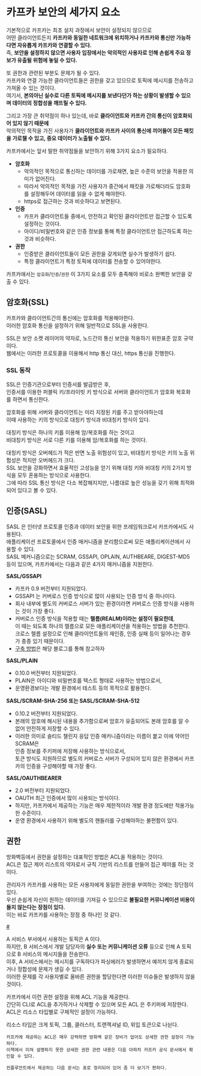 # 카프카 보안의 세가지 요소  
    
기본적으로 카프카는 최초 설치 과정에서 보안이 설정되지 않으므로          
어떤 클라이언트든지 **카프카와 동일한 네트워크에 위치하거나 카프카와 통신만 가능하다면 자유롭게 카프카와 연결할 수 있다.**           
즉, **보안을 설정하지 않으면 사용자 입장에서는 악의적인 사용자로 인해 손쉽게 주요 정보가 유출될 위험에 놓일 수 있다.**      
     
또 권한과 관련된 부분도 문제가 될 수 있다.    
카프카와 연결 가능한 클라이언트들은 권한을 갖고 있으므로 토픽에 메시지를 전송하고 가져올 수 있는 것이다.       
여기서, **본의아닌 실수로 다른 토픽에 메시지를 보낸다던가 하는 상황이 발생할 수 있으며 데이터의 정합성을 깨뜨릴 수 있다.**      
 
그리고 가장 큰 취약점이 하나 있는데, 바로 **클라이언트와 카프카 간의 통신이 암호화되어 있지 않기 때문에**      
악의적인 목적을 가진 사용자가 **클라이언트와 카프카 사이의 통신에 끼어들어 모든 패킷을 가로챌 수 있고, 중요 데이터가 노출될 수 있다.**     

카프카에서는 앞서 말한 취약점들을 보안하기 위해 3가지 요소가 필요하다.   

* **암호화**     
    * 악의적인 목적으로 통신하는 데이터를 가로채면, 높은 수준의 보안을 적용한 의미가 없어진다.    
    * 따라서 악의적인 목적을 가진 사용자가 중간에서 패킷을 가로채더라도 암호화를 설정해두어 데이터를 읽을 수 없게 해야한다.   
    * https로 접근하는 것과 비슷하다고 보면된다.  
* **인증**    
    * 카프카 클라이언트들 중에서, 안전하고 확인된 클라이언트만 접근할 수 있도록 설정하는 것이다.   
    * 아이디/비밀번호와 같은 인증 정보를 통해 특정 클라이언트만 접근하도록 하는 것과 비슷하다.    
* **권한**   
    * 인증받은 클라이언트들이 모든 권한을 갖게되면 실수가 발생하기 쉽다.  
    * 특정 클라이언트가 특정 토픽에 데이터를 전송할 수 있어야한다.     

카프카애서는 `암호화`/`인증`/`권한` 이 3가지 요소를 모두 충족해야 비로소 완벽한 보안을 갖출 수 있다.  

## 암호화(SSL)    

카프카와 클라이언트간의 통신에는 암호화를 적용해야한다.      
이러한 암호화 통신을 설정하기 위해 일반적으로 SSL을 사용한다.  

SSL은 보안 소켓 레이어의 약자로, 노드간의 통신 보안을 적용하기 위한표준 암호 규약이다.   
웹에서는 이러한 프로토콜을 이용해서 http 통신 대신, https 통신을 진행한다.   

### SSL 동작   
SSL은 인증기관으로부터 인증서를 발급받은 후,       
인증서를 이용한 퍼블릭 키/프라이빗 키 방식으로 서버와 클라이언트가 암호화 복호화를 하면서 통신한다.       

암호화를 위해 서버와 클라이언트는 미리 지정된 키를 주고 받아야하는데   
이때 사용하는 키의 방식으로 대칭키 방식과 비대칭키 방식이 있다.    

대칭키 방식은 하나의 키를 이용해 암/복호화를 하는 것이고      
비대칭키 방식은 서로 다른 키를 이용해 암/복호화를 하는 것이다.   

대칭키 방식은 오버헤드가 적은 반면 노출 위험성이 있고, 비대칭키 방식은 키의 노출 위험성은 적지만 오버헤드가 크다.      
SSL 보안을 강화하면서 효율적인 고성능을 얻기 위해 대칭 키와 비대칭 키의 2가지 방식을 모두 혼용하는 방식으로 사용한다.   
그에 따라 SSL 통신 방식은 다소 복잡해지지만, 나름대로 높은 성능을 갖기 위해 최적화되어 있다고 볼 수 있다.   

## 인증(SASL)   
  
SASL 은 인터넷 프로토콜 인증과 데이터 보안을 위한 프레임워크로서 카프카에서도 사용된다.    
애플리케이션 프로토콜에서 인증 매커니즘을 분리함으로써 모든 애플리케이션에서 사용할 수 있다.    
SASL 메커니즘으로는 SCRAM, GSSAPI, OPLAIN, AUTHBEARE, DIGEST-MD5 등이 있으며, 
카프카에서는 다음과 같은 4가지 매커니즘을 지원한다.    

**SASL/GSSAPI**     
* 카프카 0.9 버전부터 지원되었다.       
* GSSAPI 는 커버로스 인증 방식으로 많이 사용되는 인증 방식 중 하나이다.      
* 회사 내부에 별도의 커버로스 서버가 있는 환경이라면 커버로스 인증 방식을 사용하는 것이 가장 좋다.     
* 커버로스 인증 방식을 적용할 때는 **렐름(REALM)이라는 설정이 필요한데**,   
  이 때는 되도록 하나의 렐름으로 모든 애플리케이션을 적용하는 방법을 추천한다.      
  크로스 렐름 설정으로 인해 클라이언트들의 재인증, 인증 실패 등이 일어나는 경우가 종종 있기 때문이다.      
* [구축 방법](https://blogger.pe.kr/920)은 해당 블로그를 통해 참고하자  
  
**SASL/PLAIN**    
* 0.10.0 버전부터 지원되었다.  
* PLAIN은 아이디와 비밀번호를 텍스트 형태로 사용하는 방법으로서,   
* 운영환경보다는 개발 환경에서 테스트 등의 목적으로 활용한다.  

**SASL/SCRAM-SHA-256 또는 SASL/SCRAM-SHA-512**   
* 0.10.2 버전부터 지원되었다.    
* 본래의 암호에 해시된 내용을 추가함으로써 암호가 유출되어도 본래 암호를 알 수 없어 안전하게 저장할 수 있다.  
* 이러한 의미로 솔티드 챌린지 응답 인증 매커니즘이라는 이름이 붙고 이에 약어인 SCRAM은   
  인증 정보를 주키퍼에 저장해 사용하는 방식으로서,  
  토큰 방식도 지원하므로 별도의 커버로스 서버가 구성되어 있지 않은 환경에서 카프카의 인증을 구성해야할 때 가장 좋다.  

**SASL/OAUTHBEARER**         
* 2.0 버전부터 지원되었다.  
* OAUTH 최근 인증에서 많이 사용되는 방식이다.   
* 하지만, 카프카에서 제공하는 기능은 매우 제한적이라 개발 환경 정도에만 적용가능한 수준이다.  
* 운영 환경에서 사용하기 위해 별도의 핸들러를 구성해야하는 불편함이 있다.   

## 권한
  
방화벽등에서 권한을 설정하는 대표적인 방법은 ACL을 적용하는 것이다.     
ACL은 접근 제어 리스트의 약자로서 규칙 기반의 리스트를 만들어 접근 제어를 하는 것이다.      
         
관리자가 카프카를 사용하는 모든 사용자에게 동일한 권한을 부여하는 것에는 장단점이 있다.          
우선 손쉽게 자신이 원하는 데이터를 기져길 수 있으므로 **불필요한 커뮤니케이션 비용이 들지 않는다는 장점이 있다.**      
이는 바로 카프카를 사용하는 장점 중 하나인 것 같다.     

[#](#)  
        
A 서비스 부서에서 사용하는 토픽은 A 이다.           
하지만, B 서비스에서 개발 담당자의 **실수 또는 커뮤니케이션 오류** 등으로 인해 A 토픽으로 B 서비스의 메시지들을 전송한다.           
이후, A 서비스에서는 메시지를 구독하다가 파싱에러가 발생하면서 예끼치 않게 종료되거나 정합성에 문제가 생길 수 있다.     
이러한 문제를 각 사용자별로 올바른 권한을 할당한다면 이러한 이슈들은 발생하지 않을 것이다.   
 
카프카에서 이런 권한 설정을 위해 ACL 기능을 제공한다.     
간단히 CLI로 ACL을 추가하거나 삭제할 수 있으며 모든 ACL 은 주키퍼에 저장한다.      
ACL은 리소스 타입별로 구체적인 설정이 가능하다.    
   
리소스 타입은 크게 토픽, 그룹, 클러스터, 트랜잭셔널 ID, 위입 토큰으로 나뉜다.    

```
카프카에 제공하는 ACL은 매우 강력하면 방화벽 같은 장비가 업어도 상세한 권한 설정이 가능하다.   
이책에서 미쳐 설명하지 못한 상세한 권한 관련 내용은 다음 아파치 카프카 공식 문서에서 확인할 수 있다.  

컨플루언트에서 제공하는 다음 문서는 표로 정리되어 있어 좀 더 보기가 편하다.   
```
